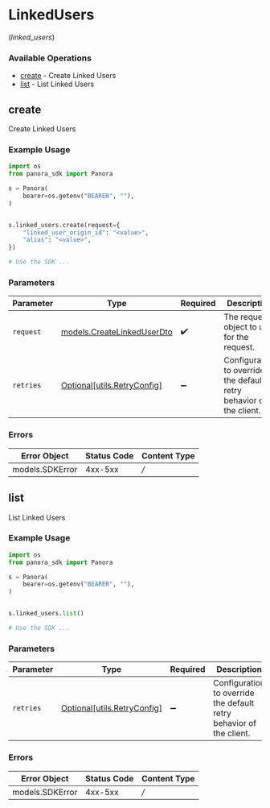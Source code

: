 # LinkedUsers
(*linked_users*)

### Available Operations

* [create](#create) - Create Linked Users
* [list](#list) - List Linked Users

## create

Create Linked Users

### Example Usage

```python
import os
from panora_sdk import Panora

s = Panora(
    bearer=os.getenv("BEARER", ""),
)


s.linked_users.create(request={
    "linked_user_origin_id": "<value>",
    "alias": "<value>",
})

# Use the SDK ...

```

### Parameters

| Parameter                                                           | Type                                                                | Required                                                            | Description                                                         |
| ------------------------------------------------------------------- | ------------------------------------------------------------------- | ------------------------------------------------------------------- | ------------------------------------------------------------------- |
| `request`                                                           | [models.CreateLinkedUserDto](../../models/createlinkeduserdto.md)   | :heavy_check_mark:                                                  | The request object to use for the request.                          |
| `retries`                                                           | [Optional[utils.RetryConfig]](../../models/utils/retryconfig.md)    | :heavy_minus_sign:                                                  | Configuration to override the default retry behavior of the client. |

### Errors

| Error Object    | Status Code     | Content Type    |
| --------------- | --------------- | --------------- |
| models.SDKError | 4xx-5xx         | */*             |

## list

List Linked Users

### Example Usage

```python
import os
from panora_sdk import Panora

s = Panora(
    bearer=os.getenv("BEARER", ""),
)


s.linked_users.list()

# Use the SDK ...

```

### Parameters

| Parameter                                                           | Type                                                                | Required                                                            | Description                                                         |
| ------------------------------------------------------------------- | ------------------------------------------------------------------- | ------------------------------------------------------------------- | ------------------------------------------------------------------- |
| `retries`                                                           | [Optional[utils.RetryConfig]](../../models/utils/retryconfig.md)    | :heavy_minus_sign:                                                  | Configuration to override the default retry behavior of the client. |

### Errors

| Error Object    | Status Code     | Content Type    |
| --------------- | --------------- | --------------- |
| models.SDKError | 4xx-5xx         | */*             |
